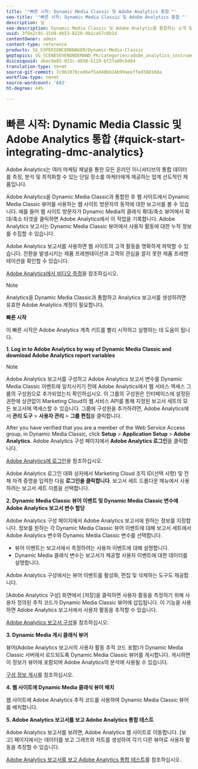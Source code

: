 ```yaml
---
title: '"빠른 시작: Dynamic Media Classic 및 Adobe Analytics 통합 "'
seo-title: '"빠른 시작: Dynamic Media Classic 및 Adobe Analytics 통합 "'
description: 널
seo-description: Dynamic Media Classic 및 Adobe Analytic을 통합하는 소개 및 빠른 시작을 통해 신속하게 작업을 시작할 수 있습니다.
uuid: 3f9e2c91-15d4-4b53-8220-9b1ca57c0b1d
contentOwner: admin
content-type: reference
products: SG_EXPERIENCEMANAGER/Dynamic-Media-Classic
geptopics: SG_SCENESEVENONDEMAND_PK/categories/adobe_analytics_instrumentation_kit
discoiquuid: abec9a85-013c-4030-b129-bf27a89cb464
translation-type: tm+mt
source-git-commit: 7c9b1976ced6ef5ad48b624b99aeeffed380168a
workflow-type: tm+mt
source-wordcount: '683'
ht-degree: 44%

---
```



# 빠른 시작: Dynamic Media Classic 및 Adobe Analytics 통합 {#quick-start-integrating-dmc-analytics}

Adobe Analytics는 여러 마케팅 채널을 통한 모든 온라인 이니셔티브의 통합 데이터를 측정, 분석 및 최적화할 수 있는 단일 장소를 마케터에게 제공하는 업계 선도적인 제품입니다.

Adobe Analytics을 Dynamic Media Classic과 통합한 후 웹 사이트에서 Dynamic Media Classic 뷰어를 사용하는 웹 사이트 방문자의 동작에 대한 보고서를 볼 수 있습니다. 예를 들어 웹 사이트 방문자가 Dynamic Media의 클래식 확대/축소 뷰어에서 확대/축소 타겟을 클릭하면 Adobe Analytics에서 이 작업을 기록합니다. Adobe Analytics 보고서는 Dynamic Media Classic 뷰어에서 사용자 활동에 대한 누적 정보를 수집할 수 있습니다.

Adobe Analytics 보고서를 사용하면 웹 사이트의 고객 활동을 명확하게 파악할 수 있습니다. 전환을 발생시키는 제품 프레젠테이션과 고객의 관심을 끌지 못한 제품 프레젠테이션을 확인할 수 있습니다.

[Adobe Analytics에서 비디오 측정](https://docs.adobe.com/content/help/en/media-analytics/using/media-overview.html)을 참조하십시오.

>[!NOTE]
>
>Analytics을 Dynamic Media Classic과 통합하고 Analytics 보고서를 생성하려면 유효한 Adobe Analytics 계정이 필요합니다.

**빠른 시작**

이 빠른 시작은 Adobe Analytics 계측 키트를 빨리 시작하고 실행하는 데 도움이 됩니다.

**1. Log in to Adobe Analytics by way of Dynamic Media Classic and download Adobe Analytics report variables**

>[!NOTE]
>
>Adobe Analytics 보고서를 구성하고 Adobe Analytics 보고서 변수를 Dynamic Media Classic 이벤트에 일치시키기 전에 Adobe Analytics에서 웹 서비스 액세스 그룹의 구성원으로 추가되었는지 확인하십시오. 이 그룹의 구성원은 인터페이스에 설정된 권한에 상관없이 Marketing Cloud의 웹 서비스 API를 통해 지정된 보고서 세트의 모든 보고서에 액세스할 수 있습니다. 그룹에 구성원을 추가하려면, Adobe Analytics에서 **관리 도구** > **사용자 관리** > **그룹 편집**&#x200B;을 클릭합니다.

After you have verified that you are a member of the Web Service Access group, in Dynamic Media Classic, click **Setup** > **Application Setup** > **Adobe Analytics**. Adobe Analytics 구성 페이지에서 **Adobe Analytics 로그인**&#x200B;을 클릭합니다.

[Adobe Analytics에 로그인](log-analytics.md#log_in_to_adobe_analytics)을 참조하십시오.

Adobe Analytics 로그인 대화 상자에서 Marketing Cloud 조직 ID(선택 사항) 및 전체 자격 증명을 입력한 다음 **로그인을 클릭합니다**. 보고서 세트 드롭다운 메뉴에서 사용하려는 보고서 세트 이름을 선택합니다.

**2. Dynamic Media Classic 뷰어 이벤트 및 Dynamic Media Classic 변수에 Adobe Analytics 보고서 변수 할당**

Adobe Analytics 구성 페이지에서 Adobe Analytics 보고서에 원하는 정보를 지정합니다. 정보를 원하는 각 Dynamic Media Classic 뷰어 이벤트에 대해 보고서 세트에서 Adobe Analytics 변수와 Dynamic Media Classic 변수를 선택합니다.

* 뷰어 이벤트는 보고서에서 측정하려는 사용자 이벤트에 대해 설명합니다.
* Dynamic Media 클래식 변수는 보고서가 제공할 사용자 이벤트에 대한 데이터를 설명합니다.

Adobe Analytics 구성에서는 뷰어 이벤트를 활성화, 편집 및 삭제하는 도구도 제공합니다.

[Adobe Analytics 구성] 화면에서 [저장]을 클릭하면 사용자 활동을 측정하기 위해 사용자 정의된 추적 코드가 Dynamic Media Classic 뷰어에 삽입됩니다. 이 기능을 사용하면 Adobe Analytics 보고서에서 사용자 활동을 추적할 수 있습니다.

[Adobe Analytics 보고서 구성](configuring-analytics-reports.md#configuring_adobe_analytics_reports)을 참조하십시오.

**3. Dynamic Media 게시 클래식 뷰어**

뷰어(Adobe Analytics 보고서의 사용자 활동 추적 코드 포함)가 Dynamic Media Classic 서버에서 로드되도록 Dynamic Media Classic 뷰어를 게시합니다. 게시하면 이 정보가 뷰어에 포함되며 Adobe Analytics의 분석에 사용될 수 있습니다.

[구성 정보 게시](publishing-analytics-configuration-information.md#publishing_adobe_analytics_configuration_information)를 참조하십시오.

**4. 웹 사이트에 Dynamic Media 클래식 뷰어 배치**

웹 사이트에 Adobe Analytics 추적 코드를 사용하여 Dynamic Media Classic 뷰어를 배치합니다.

**5. Adobe Analytics 보고서를 보고 Adobe Analytics 통합 테스트**

Adobe Analytics 보고서를 보려면, Adobe Analytics 웹 사이트로 이동합니다. [보고] 페이지에서는 데이터를 보고 그래프와 차트를 생성하여 각기 다른 뷰어로 사용자 활동을 측정할 수 있습니다.

[Adobe Analytics 보고서를 보고 Adobe Analytics 통합 테스트](testing-integration-viewing-analytics-report.md#testing_the_integration_by_viewing_an_adobe_analytics_report)를 참조하십시오.

